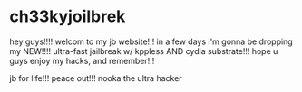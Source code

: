 # ch33kyjoilbrek

hey guys!!!! welcom to my jb website!!! in a few days i'm gonna be dropping my NEW!!!! ultra-fast jailbreak w/ kppless AND cydia substrate!!! hope u guys enjoy my hacks, and remember!!!

jb for life!!! peace out!!!
nooka the ultra hacker
